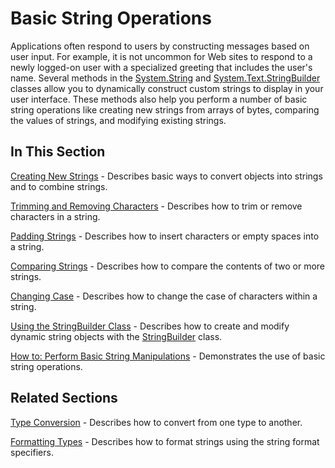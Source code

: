 # Basic String Operations

Applications often respond to users by constructing messages based on user input. For example, it is not uncommon for Web sites to respond to a newly logged-on user with a specialized greeting that includes the user's name. Several methods in the [System.String](http://dotnet.github.io/api/System.String.html) and [System.Text.StringBuilder](http://dotnet.github.io/api/System.Text.StringBuilder.html) classes allow you to dynamically construct custom strings to display in your user interface. These methods also help you perform a number of basic string operations like creating new strings from arrays of bytes, comparing the values of strings, and modifying existing strings.

## In This Section

[Creating New Strings](../creatingnew.md) - Describes basic ways to convert objects into strings and to combine strings.

[Trimming and Removing Characters](../trimming.md) - Describes how to trim or remove characters in a string. 

[Padding Strings](../padding.md) - Describes how to insert characters or empty spaces into a string.

[Comparing Strings](../comparing.md) - Describes how to compare the contents of two or more strings.

[Changing Case](,,/changingcase.md) - Describes how to change the case of characters within a string.

[Using the StringBuilder Class](../stringbuilder.md) - Describes how to create and modify dynamic string objects with the [StringBuilder](http://dotnet.github.io/api/System.Text.StringBuilder.html) class.

[How to: Perform Basic String Manipulations](../basicmanipulations.md) - Demonstrates the use of basic string operations.

## Related Sections

[Type Conversion](../typeconversion.md) - Describes how to convert from one type to another.

[Formatting Types](../formattingtypes.md) - Describes how to format strings using the string format specifiers.


